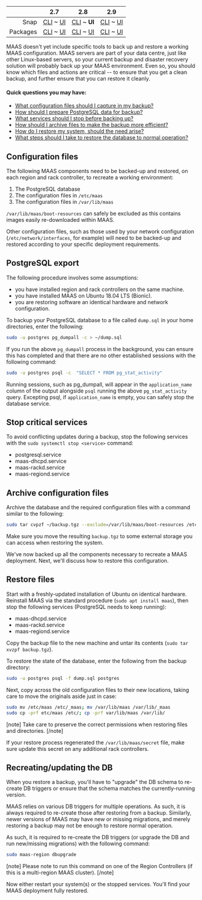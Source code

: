 <!-- deb-2-7-cli
||2.7|2.8|2.9|
|-----:|:-----:|:-----:|:-----:|
|Snap|[CLI](/t/backup-snap-2-7-cli/2334) ~ [UI](/t/backup-snap-2-7-ui/2335)|[CLI](/t/backup-snap-2-8-cli/2336) ~ [UI](/t/backup-snap-2-8-ui/2337)|[CLI](/t/backup-snap-2-9-cli/2338) ~ [UI](/t/backup-snap-2-9-ui/2339)|
|Packages|**CLI** ~ [UI](/t/backup-deb-2-7-ui/2341)|[CLI](/t/backup-deb-2-8-cli/2342) ~ [UI](/t/backup-deb-2-8-ui/2343)|[CLI](/t/backup-deb-2-9-cli/2344) ~ [UI](/t/backup-deb-2-9-ui/2345)|
 deb-2-7-cli -->

<!-- deb-2-7-ui
||2.7|2.8|2.9|
|-----:|:-----:|:-----:|:-----:|
|Snap|[CLI](/t/backup-snap-2-7-cli/2334) ~ [UI](/t/backup-snap-2-7-ui/2335)|[CLI](/t/backup-snap-2-8-cli/2336) ~ [UI](/t/backup-snap-2-8-ui/2337)|[CLI](/t/backup-snap-2-9-cli/2338) ~ [UI](/t/backup-snap-2-9-ui/2339)|
|Packages|[CLI](/t/backup-deb-2-7-cli/2340) ~ **UI**|[CLI](/t/backup-deb-2-8-cli/2342) ~ [UI](/t/backup-deb-2-8-ui/2343)|[CLI](/t/backup-deb-2-9-cli/2344) ~ [UI](/t/backup-deb-2-9-ui/2345)|
 deb-2-7-ui -->

<!-- deb-2-8-cli
||2.7|2.8|2.9|
|-----:|:-----:|:-----:|:-----:|
|Snap|[CLI](/t/backup-snap-2-7-cli/2334) ~ [UI](/t/backup-snap-2-7-ui/2335)|[CLI](/t/backup-snap-2-8-cli/2336) ~ [UI](/t/backup-snap-2-8-ui/2337)|[CLI](/t/backup-snap-2-9-cli/2338) ~ [UI](/t/backup-snap-2-9-ui/2339)|
|Packages|[CLI](/t/backup-deb-2-7-cli/2340) ~ [UI](/t/backup-deb-2-7-ui/2341)||**CLI** ~ [UI](/t/backup-deb-2-8-ui/2343)|[CLI](/t/backup-deb-2-9-cli/2344) ~ [UI](/t/backup-deb-2-9-ui/2345)|
 deb-2-8-cli -->

<!-- deb-2-8-ui
||2.7|2.8|2.9|
|-----:|:-----:|:-----:|:-----:|
|Snap|[CLI](/t/backup-snap-2-7-cli/2334) ~ [UI](/t/backup-snap-2-7-ui/2335)|[CLI](/t/backup-snap-2-8-cli/2336) ~ [UI](/t/backup-snap-2-8-ui/2337)|[CLI](/t/backup-snap-2-9-cli/2338) ~ [UI](/t/backup-snap-2-9-ui/2339)|
|Packages|[CLI](/t/backup-deb-2-7-cli/2340) ~ [UI](/t/backup-deb-2-7-ui/2341)|[CLI](/t/backup-deb-2-8-cli/2342) ~ **UI**|[CLI](/t/backup-deb-2-9-cli/2344) ~ [UI](/t/backup-deb-2-9-ui/2345)|
 deb-2-8-ui -->

<!-- deb-2-9-cli
||2.7|2.8|2.9|
|-----:|:-----:|:-----:|:-----:|
|Snap|[CLI](/t/backup-snap-2-7-cli/2334) ~ [UI](/t/backup-snap-2-7-ui/2335)|[CLI](/t/backup-snap-2-8-cli/2336) ~ [UI](/t/backup-snap-2-8-ui/2337)|[CLI](/t/backup-snap-2-9-cli/2338) ~ [UI](/t/backup-snap-2-9-ui/2339)|
|Packages|[CLI](/t/backup-deb-2-7-cli/2340) ~ [UI](/t/backup-deb-2-7-ui/2341)|[CLI](/t/backup-deb-2-8-cli/2342) ~ [UI](/t/backup-deb-2-8-ui/2343)||**CLI** ~ [UI](/t/backup-deb-2-9-ui/2345)|
 deb-2-9-cli -->

<!-- deb-2-9-ui
||2.7|2.8|2.9|
|-----:|:-----:|:-----:|:-----:|
|Snap|[CLI](/t/backup-snap-2-7-cli/2334) ~ [UI](/t/backup-snap-2-7-ui/2335)|[CLI](/t/backup-snap-2-8-cli/2336) ~ [UI](/t/backup-snap-2-8-ui/2337)|[CLI](/t/backup-snap-2-9-cli/2338) ~ [UI](/t/backup-snap-2-9-ui/2339)|
|Packages|[CLI](/t/backup-deb-2-7-cli/2340) ~ [UI](/t/backup-deb-2-7-ui/2341)|[CLI](/t/backup-deb-2-8-cli/2342) ~ [UI](/t/backup-deb-2-8-ui/2343)|[CLI](/t/backup-deb-2-9-cli/2344) ~ **UI**|
 deb-2-9-ui -->

<!-- snap-2-7-cli
||2.7|2.8|2.9|
|-----:|:-----:|:-----:|:-----:|
|Snap|**CLI** ~ [UI](/t/backup-snap-2-7-ui/2335)|[CLI](/t/backup-snap-2-8-cli/2336) ~ [UI](/t/backup-snap-2-8-ui/2337)|[CLI](/t/backup-snap-2-9-cli/2338) ~ [UI](/t/backup-snap-2-9-ui/2339)|
|Packages|[CLI](/t/backup-deb-2-7-cli/2340) ~ [UI](/t/backup-deb-2-7-ui/2341)|[CLI](/t/backup-deb-2-8-cli/2342) ~ [UI](/t/backup-deb-2-8-ui/2343)|[CLI](/t/backup-deb-2-9-cli/2344) ~ [UI](/t/backup-deb-2-9-ui/2345)|
 snap-2-7-cli -->

<!-- snap-2-7-ui
||2.7|2.8|2.9|
|-----:|:-----:|:-----:|:-----:|
|Snap|[CLI](/t/backup-snap-2-7-cli/2334) ~ **UI**|[CLI](/t/backup-snap-2-8-cli/2336) ~ [UI](/t/backup-snap-2-8-ui/2337)|[CLI](/t/backup-snap-2-9-cli/2338) ~ [UI](/t/backup-snap-2-9-ui/2339)|
|Packages|[CLI](/t/backup-deb-2-7-cli/2340) ~ [UI](/t/backup-deb-2-7-ui/2341)|[CLI](/t/backup-deb-2-8-cli/2342) ~ [UI](/t/backup-deb-2-8-ui/2343)|[CLI](/t/backup-deb-2-9-cli/2344) ~ [UI](/t/backup-deb-2-9-ui/2345)|
 snap-2-7-ui -->

<!-- snap-2-8-cli
||2.7|2.8|2.9|
|-----:|:-----:|:-----:|:-----:|
|Snap|[CLI](/t/backup-snap-2-7-cli/2334) ~ [UI](/t/backup-snap-2-7-ui/2335)||**CLI** ~ [UI](/t/backup-snap-2-8-ui/2337)|[CLI](/t/backup-snap-2-9-cli/2338) ~ [UI](/t/backup-snap-2-9-ui/2339)|
|Packages|[CLI](/t/backup-deb-2-7-cli/2340) ~ [UI](/t/backup-deb-2-7-ui/2341)|[CLI](/t/backup-deb-2-8-cli/2342) ~ [UI](/t/backup-deb-2-8-ui/2343)|[CLI](/t/backup-deb-2-9-cli/2344) ~ [UI](/t/backup-deb-2-9-ui/2345)|
 snap-2-8-cli -->

||2.7|2.8|2.9|
|-----:|:-----:|:-----:|:-----:|
|Snap|[CLI](/t/backup-snap-2-7-cli/2334) ~ [UI](/t/backup-snap-2-7-ui/2335)|[CLI](/t/backup-snap-2-8-cli/2336) ~ **UI**|[CLI](/t/backup-snap-2-9-cli/2338) ~ [UI](/t/backup-snap-2-9-ui/2339)|
|Packages|[CLI](/t/backup-deb-2-7-cli/2340) ~ [UI](/t/backup-deb-2-7-ui/2341)|[CLI](/t/backup-deb-2-8-cli/2342) ~ [UI](/t/backup-deb-2-8-ui/2343)|[CLI](/t/backup-deb-2-9-cli/2344) ~ [UI](/t/backup-deb-2-9-ui/2345)|

<!-- snap-2-9-cli
||2.7|2.8|2.9|
|-----:|:-----:|:-----:|:-----:|
|Snap|[CLI](/t/backup-snap-2-7-cli/2334) ~ [UI](/t/backup-snap-2-7-ui/2335)|[CLI](/t/backup-snap-2-8-cli/2336) ~ [UI](/t/backup-snap-2-8-ui/2337)||**CLI** ~ [UI](/t/backup-snap-2-9-ui/2339)|
|Packages|[CLI](/t/backup-deb-2-7-cli/2340) ~ [UI](/t/backup-deb-2-7-ui/2341)|[CLI](/t/backup-deb-2-8-cli/2342) ~ [UI](/t/backup-deb-2-8-ui/2343)|[CLI](/t/backup-deb-2-9-cli/2344) ~ [UI](/t/backup-deb-2-9-ui/2345)|
 snap-2-9-cli -->

<!-- snap-2-9-ui
||2.7|2.8|2.9|
|-----:|:-----:|:-----:|:-----:|
|Snap|[CLI](/t/backup-snap-2-7-cli/2334) ~ [UI](/t/backup-snap-2-7-ui/2335)|[CLI](/t/backup-snap-2-8-cli/2336) ~ [UI](/t/backup-snap-2-8-ui/2337)|[CLI](/t/backup-snap-2-9-cli/2338) ~ **UI**|
|Packages|[CLI](/t/backup-deb-2-7-cli/2340) ~ [UI](/t/backup-deb-2-7-ui/2341)|[CLI](/t/backup-deb-2-8-cli/2342) ~ [UI](/t/backup-deb-2-8-ui/2343)|[CLI](/t/backup-deb-2-9-cli/2344) ~ [UI](/t/backup-deb-2-9-ui/2345)|
 snap-2-9-ui -->

MAAS doesn't yet include specific tools to back up and restore a working MAAS configuration. MAAS servers are part of your data centre, just like other Linux-based servers, so your current backup and disaster recovery solution will probably back up your MAAS environment.  Even so, you should know which files and actions are critical -- to ensure that you get a clean backup, and further ensure that you can restore it cleanly.

#### Quick questions you may have:

* [What configuration files should I capture in my backup?](/t/backup/792#heading--configuration-files)
* [How should I prepare PostgreSQL data for backup?](/t/backup/792#heading--postgresql-export)
* [What services should I stop before backing up?](/t/backup/792#heading--stop-critical-services)
* [How should I archive files to make the backup more efficient?](/t/backup/792#heading--archive-configuration-files)
* [How do I restore my system, should the need arise?](/t/backup/792#heading--restore-files)
* [What steps should I take to restore the database to normal operation?](/t/backup/792#heading--recreatingupdating-the-db)

<h2 id="heading--configuration-files">Configuration files</h2>

The following MAAS components need to be backed-up and restored, on each region and rack controller, to recreate a working environment:

1.  The PostgreSQL database
2.  The configuration files in `/etc/maas`
3.  The configuration files in `/var/lib/maas`

`/var/lib/maas/boot-resources` can safely be excluded as this contains images easily re-downloaded within MAAS.

Other configuration files, such as those used by your network configuration (`/etc/network/interfaces`, for example) will need to be backed-up and restored according to your specific deployment requirements.

<h2 id="heading--postgresql-export">PostgreSQL export</h2>

The following procedure involves some assumptions: 

* you have installed region and rack controllers on the same machine. 
* you have installed MAAS on Ubuntu 18.04 LTS (Bionic).
* you are restoring software an identical hardware and network configuration.

To backup your PostgreSQL database to a file called `dump.sql` in your home directories, enter the following:

``` bash
sudo -u postgres pg_dumpall -c > ~/dump.sql
```

If you run the above `pg_dumpall` process in the background, you can ensure this has completed and that there are no other established sessions with the following command:

``` bash
sudo -u postgres psql -c  "SELECT * FROM pg_stat_activity"
```

Running sessions, such as pg_dumpall, will appear in the `application_name` column of the output alongside `psql` running the above `pg_stat_activity` query. Excepting psql, if `application_name` is empty, you can safely stop the database service.

<h2 id="heading--stop-critical-services">Stop critical services</h2>

To avoid conflicting updates during a backup, stop the following services with the `sudo systemctl stop <service>` command:

-   postgresql.service
-   maas-dhcpd.service
-   maas-rackd.service
-   maas-regiond.service

<h2 id="heading--archive-configuration-files">Archive configuration files</h2>

Archive the database and the required configuration files with a command similar to the following:

``` bash
sudo tar cvpzf ~/backup.tgz --exclude=/var/lib/maas/boot-resources /etc/maas /var/lib/maas ~/dump.sql
```

Make sure you move the resulting `backup.tgz` to some external storage you can access when restoring the system.

We've now backed up all the components necessary to recreate a MAAS deployment. Next, we'll discuss how to restore this configuration.

<h2 id="heading--restore-files">Restore files</h2>

Start with a freshly-updated installation of Ubuntu on identical hardware. Reinstall MAAS via the standard procedure (`sudo apt install maas`), then stop the following services (PostgreSQL needs to keep running):

-   maas-dhcpd.service
-   maas-rackd.service
-   maas-regiond.service

Copy the backup file to the new machine and untar its contents (`sudo tar xvzpf backup.tgz`).

To restore the state of the database, enter the following from the backup directory:

``` bash
sudo -u postgres psql -f dump.sql postgres
```

Next, copy across the old configuration files to their new locations, taking care to move the originals aside just in case:

``` bash
sudo mv /etc/maas /etc/_maas; mv /var/lib/maas /var/lib/_maas
sudo cp -prf etc/maas /etc/; cp -prf var/lib/maas /var/lib/
```

[note]
Take care to preserve the correct permissions when restoring files and directories.
[/note]

If your restore process regenerated the `/var/lib/maas/secret` file, make sure update this secret on any additional rack controllers.

<h2 id="heading--recreatingupdating-the-db">Recreating/updating the DB</h2>

When you restore a backup, you'll have to "upgrade" the DB schema to re-create DB triggers or ensure that the schema matches the currently-running version.

MAAS relies on various DB triggers for multiple operations. As such, it is always required to re-create those after restoring from a backup. Similarly, newer versions of MAAS may have new or missing migrations, and merely restoring a backup may not be enough to restore normal operation.

As such, it is required to re-create the DB triggers (or upgrade the DB and run new/missing migrations) with the following command:

``` bash
sudo maas-region dbupgrade
```

[note]
Please note to run this command on one of the Region Controllers (if this is a multi-region MAAS cluster).
[/note]

Now either restart your system(s) or the stopped services. You'll find your MAAS deployment fully restored.